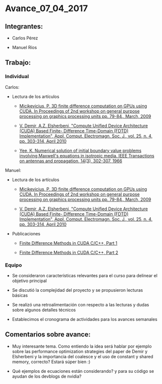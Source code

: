 # Avance_07_04_2017

## Integrantes:

* Carlos Pérez

* Manuel Ríos

## Trabajo:

### Individual

Carlos:

- Lectura de los artículos 
	
	- [Micikevicius, P. 3D finite difference computation on GPUs using CUDA. In Proceedings of 2nd workshop on general purpose processing on graphics processing units pp. 79-84., March, 2009 ](https://drive.google.com/open?id=0B1GlF2qCvHCXa0JYWHBNcVdmSUk)

	- [V. Demir, A.Z. Elsherbeni, "Compute Unified Device Architecture (CUDA) Based Finite- Difference Time-Domain (FDTD) Implementation", Appl. Comput. Electromagn. Soc. J., vol. 25, n. 4, pp. 303-314, April 2010](https://drive.google.com/open?id=0B1GlF2qCvHCXUlk5NUx1THNxczQ)

	- [Yee, K. Numerical solution of initial boundary value problems involving Maxwell's equations in isotropic media. IEEE Transactions on antennas and propagation, 14(3), 302-307, 1966](https://drive.google.com/open?id=0B1GlF2qCvHCXMkJSWHdhSkFFRFE)


Manuel: 

- Lectura de los artículos
	
	- [Micikevicius, P. 3D finite difference computation on GPUs using CUDA. In Proceedings of 2nd workshop on general purpose processing on graphics processing units pp. 79-84., March, 2009 ](https://drive.google.com/open?id=0B1GlF2qCvHCXa0JYWHBNcVdmSUk)

	- [V. Demir, A.Z. Elsherbeni, "Compute Unified Device Architecture (CUDA) Based Finite- Difference Time-Domain (FDTD) Implementation", Appl. Comput. Electromagn. Soc. J., vol. 25, n. 4, pp. 303-314, April 2010](https://drive.google.com/open?id=0B1GlF2qCvHCXUlk5NUx1THNxczQ)

- Publicaciones
	
	- [Finite Difference Methods in CUDA C/C++, Part 1](https://devblogs.nvidia.com/parallelforall/finite-difference-methods-cuda-cc-part-1/)

	- [Finite Difference Methods in CUDA C/C++, Part 2](https://devblogs.nvidia.com/parallelforall/finite-difference-methods-cuda-c-part-2/)


### Equipo

- Se consideraron características relevantes para el curso para delinear el objetivo principal

- Se discutió la complejidad del proyecto y se propusieron lecturas básicas

- Se realizó una retroalimentación con respecto a las lecturas y dudas sobre algunos detalles técnicos

- Establecimos el cronograma de actividades para los avances semanales


## Comentarios sobre avance:

* Muy interesante tema. Como entiendo la idea será hablar por ejemplo sobre las performance optimization strategies del paper de Demir y Elsherbeni y la importancia del coalesce y el uso de constant y shared memory, correcto? Estará súper bien :)

* Qué ejemplos de ecuaciones están considerando? y para su código se ayudan de los devblogs de nvidia?


